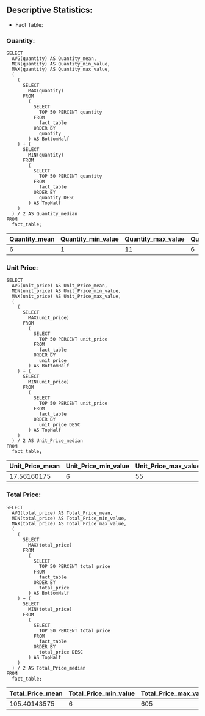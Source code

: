 ## Descriptive Statistics:

- Fact Table:

### Quantity:

```
SELECT 
  AVG(quantity) AS Quantity_mean, 
  MIN(quantity) AS Quantity_min_value, 
  MAX(quantity) AS Quantity_max_value, 
  (
    (
      SELECT 
        MAX(quantity) 
      FROM 
        (
          SELECT 
            TOP 50 PERCENT quantity 
          FROM 
            fact_table 
          ORDER BY 
            quantity
        ) AS BottomHalf
    ) + (
      SELECT 
        MIN(quantity) 
      FROM 
        (
          SELECT 
            TOP 50 PERCENT quantity 
          FROM 
            fact_table 
          ORDER BY 
            quantity DESC
        ) AS TopHalf
    )
  ) / 2 AS Quantity_median 
FROM 
  fact_table;
```
| Quantity_mean	|Quantity_min_value	 | Quantity_max_value	|Quantity_median
|--|--|--|--|
|6 | 1| 11	|6


### Unit Price:

```
SELECT 
  AVG(unit_price) AS Unit_Price_mean, 
  MIN(unit_price) AS Unit_Price_min_value, 
  MAX(unit_price) AS Unit_Price_max_value, 
  (
    (
      SELECT 
        MAX(unit_price) 
      FROM 
        (
          SELECT 
            TOP 50 PERCENT unit_price 
          FROM 
            fact_table 
          ORDER BY 
            unit_price
        ) AS BottomHalf
    ) + (
      SELECT 
        MIN(unit_price) 
      FROM 
        (
          SELECT 
            TOP 50 PERCENT unit_price 
          FROM 
            fact_table 
          ORDER BY 
            unit_price DESC
        ) AS TopHalf
    )
  ) / 2 AS Unit_Price_median 
FROM 
  fact_table;

```


| Unit_Price_mean	|Unit_Price_min_value	| Unit_Price_max_value	|Unit_Price_median
|--|--|--|--|
|17.56160175	| 6| 55	|16

### Total Price:

```
SELECT 
  AVG(total_price) AS Total_Price_mean, 
  MIN(total_price) AS Total_Price_min_value, 
  MAX(total_price) AS Total_Price_max_value, 
  (
    (
      SELECT 
        MAX(total_price) 
      FROM 
        (
          SELECT 
            TOP 50 PERCENT total_price 
          FROM 
            fact_table 
          ORDER BY 
            total_price
        ) AS BottomHalf
    ) + (
      SELECT 
        MIN(total_price) 
      FROM 
        (
          SELECT 
            TOP 50 PERCENT total_price 
          FROM 
            fact_table 
          ORDER BY 
            total_price DESC
        ) AS TopHalf
    )
  ) / 2 AS Total_Price_median 
FROM 
  fact_table;

```

| Total_Price_mean	|Total_Price_min_value	| Total_Price_max_value	|Total_Price_median
|--|--|--|--|
|105.40143575	| 6| 605	|90
